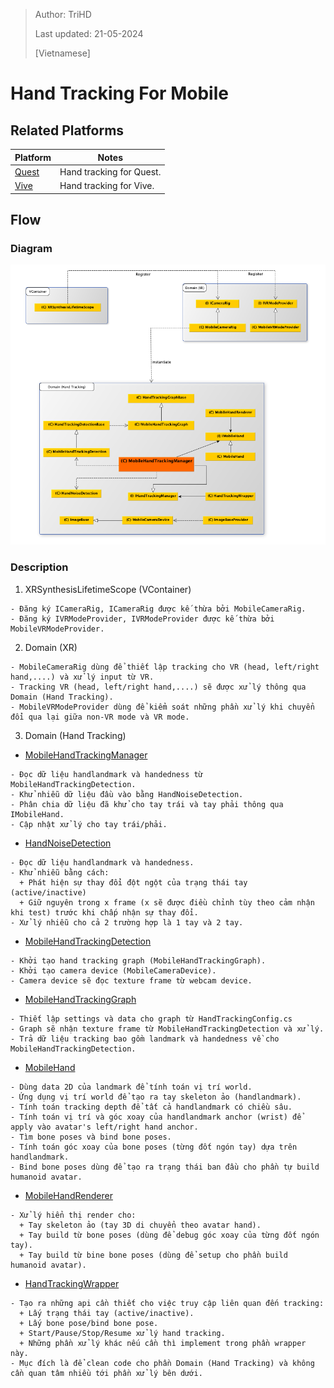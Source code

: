> Author: TriHD
> 
> Last updated: 21-05-2024
> 
> [Vietnamese]
# Hand Tracking For Mobile

## Related Platforms
Platform   |Notes       
----------------|------------
[Quest](./Platforms/HandTracking_Quest.md)|Hand tracking for Quest.
[Vive](./Platforms/HandTracking_Vive.md)|Hand tracking for Vive.

## Flow
### Diagram
![0-HandTrackingDiagram](../../Images/HandTracking/0-HandTrackingDiagram.png)

### Description
1. XRSynthesisLifetimeScope (VContainer)
````
- Đăng ký ICameraRig, ICameraRig được kế thừa bởi MobileCameraRig.
- Đăng ký IVRModeProvider, IVRModeProvider được kế thừa bởi MobileVRModeProvider.
````

2. Domain (XR)
````
- MobileCameraRig dùng để thiết lập tracking cho VR (head, left/right hand,....) và xử lý input từ VR.
- Tracking VR (head, left/right hand,....) sẽ được xử lý thông qua Domain (Hand Tracking).
- MobileVRModeProvider dùng để kiểm soát những phần xử lý khi chuyển đổi qua lại giữa non-VR mode và VR mode.
```` 

3. Domain (Hand Tracking) 
- <ins>MobileHandTrackingManager</ins>
````
- Đọc dữ liệu handlandmark và handedness từ MobileHandTrackingDetection.
- Khử nhiễu dữ liệu đầu vào bằng HandNoiseDetection.
- Phân chia dữ liệu đã khử cho tay trái và tay phải thông qua IMobileHand.
- Cập nhật xử lý cho tay trái/phải.
````

- <ins>HandNoiseDetection</ins>
````
- Đọc dữ liệu handlandmark và handedness.
- Khử nhiễu bằng cách:
  + Phát hiện sự thay đổi đột ngột của trạng thái tay (active/inactive)
  + Giữ nguyên trong x frame (x sẽ được điều chỉnh tùy theo cảm nhận khi test) trước khi chấp nhận sự thay đổi. 
- Xử lý nhiễu cho cả 2 trường hợp là 1 tay và 2 tay.
````

- <ins>MobileHandTrackingDetection</ins>
````
- Khởi tạo hand tracking graph (MobileHandTrackingGraph). 
- Khởi tạo camera device (MobileCameraDevice).
- Camera device sẽ đọc texture frame từ webcam device.
````

- <ins>MobileHandTrackingGraph</ins>
````
- Thiết lập settings và data cho graph từ HandTrackingConfig.cs
- Graph sẽ nhận texture frame từ MobileHandTrackingDetection và xử lý.
- Trả dữ liệu tracking bao gồm landmark và handedness về cho MobileHandTrackingDetection.
````

- <ins>MobileHand</ins>
````
- Dùng data 2D của landmark để tính toán vị trí world.
- Ứng dụng vị trí world để tạo ra tay skeleton ảo (handlandmark).
- Tính toán tracking depth để tất cả handlandmark có chiều sâu.
- Tính toán vị trí và góc xoay của handlandmark anchor (wrist) để apply vào avatar's left/right hand anchor.
- Tìm bone poses và bind bone poses.
- Tính toán góc xoay của bone poses (từng đốt ngón tay) dựa trên handlandmark.
- Bind bone poses dùng để tạo ra trạng thái ban đầu cho phần tự build humanoid avatar.
````

- <ins>MobileHandRenderer</ins>
````
- Xử lý hiển thị render cho:
  + Tay skeleton ảo (tay 3D di chuyển theo avatar hand).
  + Tay build từ bone poses (dùng để debug góc xoay của từng đốt ngón tay).
  + Tay build từ bine bone poses (dùng để setup cho phần build humanoid avatar).
````

- <ins>HandTrackingWrapper</ins>
````
- Tạo ra những api cần thiết cho việc truy cập liên quan đến tracking:
  + Lấy trạng thái tay (active/inactive).
  + Lấy bone pose/bind bone pose.
  + Start/Pause/Stop/Resume xử lý hand tracking.
  + Những phần xử lý khác nếu cần thì implement trong phần wrapper này.
- Mục đích là để clean code cho phần Domain (Hand Tracking) và không cần quan tâm nhiều tới phần xử lý bên dưới.
````


